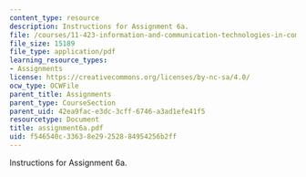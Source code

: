 ```yaml
---
content_type: resource
description: Instructions for Assignment 6a.
file: /courses/11-423-information-and-communication-technologies-in-community-development-spring-2004/f546540c33638e29252884954256b2ff_assignment6a.pdf
file_size: 15189
file_type: application/pdf
learning_resource_types:
- Assignments
license: https://creativecommons.org/licenses/by-nc-sa/4.0/
ocw_type: OCWFile
parent_title: Assignments
parent_type: CourseSection
parent_uid: 42ea9fac-e3dc-3cff-6746-a3ad1efe41f5
resourcetype: Document
title: assignment6a.pdf
uid: f546540c-3363-8e29-2528-84954256b2ff
---
```

Instructions for Assignment 6a.